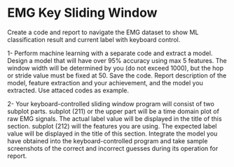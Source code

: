 # EMG Key Sliding Window
Create a code and report to navigate the EMG dataset to show ML classification result and current label with keyboard control.

1- Perform machine learning with a separate code and extract a model. Design a model that will have over 95% accuracy using max 5 features. The window width will be determined by you (do not exceed 1000), but the hop or stride value must be fixed at 50. Save the code. Report description of the model, feature extraction and your achievement, and the model you extracted. Use attaced codes as example.

2- Your keyboard-controlled sliding window program will consist of two subplot parts. subplot (211) or the upper part will be a time domain plot of raw EMG signals. The actual label value will be displayed in the title of this section. subplot (212) will the features you are using. The expected label value will be displayed in the title of this section. Integrate the model you have obtained into the keyboard-controlled program and take sample screenshots of the correct and incorrect guesses during its operation for report.
